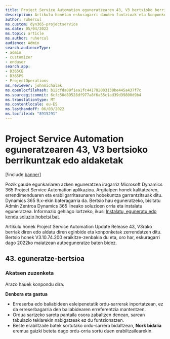 ```yaml
---
title: Project Service Automation eguneratzearen 43, V3 bertsioko berrikuntzak edo aldaketak
description: Artikulu honetan eskuragarri dauden funtzioak eta konponketak zerrendatzen dira Microsoft Dynamics 365 Project Service Automation Eguneratu 43. bertsioa, V3.
author: ruhercul
ms.custom: dyn365-projectservice
ms.date: 05/04/2022
ms.topic: article
ms.author: ruhercul
audience: Admin
search.audienceType:
- admin
- customizer
- enduser
search.app:
- D365CE
- D365PS
- ProjectOperations
ms.reviewer: johnmichalak
ms.openlocfilehash: b12cfda08f1ea1fc441782003130be445a437f7c
ms.sourcegitcommit: 6cfc50d89528df977a8f6a55c1ad39d99800d9b4
ms.translationtype: MT
ms.contentlocale: eu-ES
ms.lasthandoff: 06/03/2022
ms.locfileid: "8915291"
---
```

# <a name="whats-new-or-changed-in-project-service-automation-update-release-43-v3"></a>Project Service Automation eguneratzearen 43, V3 bertsioko berrikuntzak edo aldaketak

[!include [banner](../includes/psa-now-project-operations.md)]

Pozik gaude egunkariaren azken eguneratzea iragarriz Microsoft Dynamics 365 Project Service Automation aplikazioa. Argitalpen honek kalitatearen, errendimenduaren eta erabilgarritasunaren hobekuntza garrantzitsuak ditu. Dynamics 365 9.x-ekin bateragarria da. Bertsio hau eguneratzeko, bisitatu Admin Zentroa Dynamics 365 lineako soluzioen orria eta instalatu eguneratzea. Informazio gehiago lortzeko, ikusi [Instalatu, eguneratu edo kendu soluzio hobetsi bat](/power-platform/admin/install-remove-preferred-solution).

Artikulu honek Project Service Automation Update Release 43, V3rako berriak diren edo aldatu diren eginbide eta konponketak zerrendatzen ditu. Bertsio honek V3.10.74.200 eraikitze-zenbakia du eta, oro har, eskuragarri dago 2022ko maiatzean autoeguneratze baten bidez.

## <a name="update-release-43"></a>43. eguneratze-bertsioa

### <a name="bug-fixes"></a>Akatsen zuzenketa

Arazo hauek konpondu dira.


**Denbora eta gastua**

- Erreserba edo baliabideen esleipenetatik ordu-sarrerak inportatzean, ez da erreserbagarria den baliabidearen erreferentzia mantentzen.
- Ordua sartzeko sareta pantaila osora zabaltzen denean, sarean tabulazio teklarekin nabigatzeak ez du funtzionatzen.
- Beste erabiltzaile batek sortutako ordu-sarrera bidaltzean, **Nork bidalia** eremua gaizki beteta dago ordu-orria sortu duen erabiltzailearekin.
